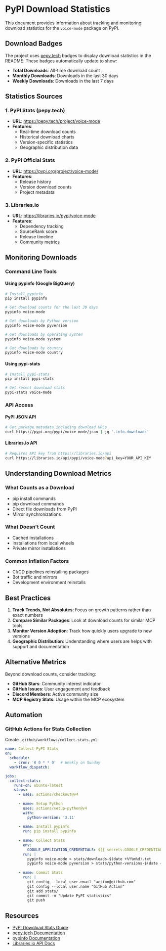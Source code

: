 # PyPI Download Statistics

This document provides information about tracking and monitoring download statistics for the `voice-mode` package on PyPI.

## Download Badges

The project uses [pepy.tech](https://pepy.tech) badges to display download statistics in the README. These badges automatically update to show:

- **Total Downloads**: All-time download count
- **Monthly Downloads**: Downloads in the last 30 days  
- **Weekly Downloads**: Downloads in the last 7 days

## Statistics Sources

### 1. PyPI Stats (pepy.tech)
- **URL**: https://pepy.tech/project/voice-mode
- **Features**: 
  - Real-time download counts
  - Historical download charts
  - Version-specific statistics
  - Geographic distribution data

### 2. PyPI Official Stats
- **URL**: https://pypi.org/project/voice-mode/
- **Features**:
  - Release history
  - Version download counts
  - Project metadata

### 3. Libraries.io
- **URL**: https://libraries.io/pypi/voice-mode
- **Features**:
  - Dependency tracking
  - SourceRank score
  - Release timeline
  - Community metrics

## Monitoring Downloads

### Command Line Tools

#### Using pypinfo (Google BigQuery)
```bash
# Install pypinfo
pip install pypinfo

# Get download counts for the last 30 days
pypinfo voice-mode

# Get downloads by Python version
pypinfo voice-mode pyversion

# Get downloads by operating system
pypinfo voice-mode system

# Get downloads by country
pypinfo voice-mode country
```

#### Using pypi-stats
```bash
# Install pypi-stats
pip install pypi-stats

# Get recent download stats
pypi-stats voice-mode
```

### API Access

#### PyPI JSON API
```bash
# Get package metadata including download URLs
curl https://pypi.org/pypi/voice-mode/json | jq '.info.downloads'
```

#### Libraries.io API
```bash
# Requires API key from https://libraries.io/api
curl https://libraries.io/api/pypi/voice-mode?api_key=YOUR_API_KEY
```

## Understanding Download Metrics

### What Counts as a Download
- pip install commands
- pip download commands
- Direct file downloads from PyPI
- Mirror synchronizations

### What Doesn't Count
- Cached installations
- Installations from local wheels
- Private mirror installations

### Common Inflation Factors
- CI/CD pipelines reinstalling packages
- Bot traffic and mirrors
- Development environment reinstalls

## Best Practices

1. **Track Trends, Not Absolutes**: Focus on growth patterns rather than exact numbers
2. **Compare Similar Packages**: Look at download counts for similar MCP tools
3. **Monitor Version Adoption**: Track how quickly users upgrade to new versions
4. **Geographic Distribution**: Understanding where users are helps with support and documentation

## Alternative Metrics

Beyond download counts, consider tracking:

- **GitHub Stars**: Community interest indicator
- **GitHub Issues**: User engagement and feedback
- **Discord Members**: Active community size
- **MCP Registry Stats**: Usage within the MCP ecosystem

## Automation

### GitHub Actions for Stats Collection

Create `.github/workflows/collect-stats.yml`:

```yaml
name: Collect PyPI Stats
on:
  schedule:
    - cron: '0 0 * * 0'  # Weekly on Sunday
  workflow_dispatch:

jobs:
  collect-stats:
    runs-on: ubuntu-latest
    steps:
      - uses: actions/checkout@v4
      
      - name: Setup Python
        uses: actions/setup-python@v4
        with:
          python-version: '3.11'
          
      - name: Install pypinfo
        run: pip install pypinfo
        
      - name: Collect Stats
        env:
          GOOGLE_APPLICATION_CREDENTIALS: ${{ secrets.GOOGLE_CREDENTIALS }}
        run: |
          pypinfo voice-mode > stats/downloads-$(date +%Y%m%d).txt
          pypinfo voice-mode pyversion > stats/python-versions-$(date +%Y%m%d).txt
          
      - name: Commit Stats
        run: |
          git config --local user.email "action@github.com"
          git config --local user.name "GitHub Action"
          git add stats/
          git commit -m "Update PyPI statistics"
          git push
```

## Resources

- [PyPI Download Stats Guide](https://packaging.python.org/guides/analyzing-pypi-package-downloads/)
- [pepy.tech Documentation](https://github.com/psincraian/pepy)
- [pypinfo Documentation](https://github.com/hugovk/pypinfo)
- [Libraries.io API Docs](https://libraries.io/api)